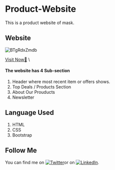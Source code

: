# Product-Website
This is a product website of mask.

## Website
![BTgRdxZmdb](https://user-images.githubusercontent.com/78084828/128723053-1373b3f3-f834-4fe6-8ee9-d4f2dc5523d3.gif)

[Visit Now🚀](https://shubhamashish33.github.io/Product-Website/) \

#### The website has 4 Sub-section
1. Header where most recent item or offers shows.
2. Top Deals / Products Section
3. About Our Prouducts
4. Newsletter

## Language Used
1. HTML
2. CSS
3. Bootstrap 

## Follow Me
You can find me on [![Twitter][1.2]][1]or on [![LinkedIn][2.2]][2].

[1.2]: http://i.imgur.com/wWzX9uB.png (twitter icon without padding)
[2.2]: https://raw.githubusercontent.com/MartinHeinz/MartinHeinz/master/linkedin-3-16.png (LinkedIn icon without padding)

[1]: https://twitter.com/imaashish_
[2]: https://www.linkedin.com/in/shubham-ashish-81a6a01b2/
